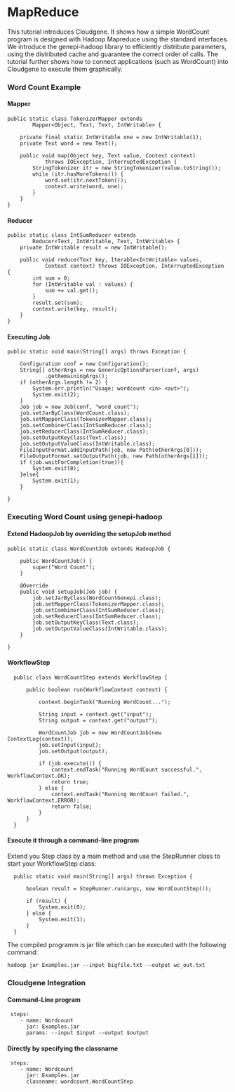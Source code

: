 MapReduce
=========
This tutorial introduces Cloudgene. It shows how a simple WordCount program is designed with Hadoop Mapreduce using the standard interfaces. We introduce the genepi-hadoop library to efficiently distribute parameters, using the distributed cache and guarantee the correct order of calls.
The tutorial further shows how to connect applications (such as WordCount) into Cloudgene to execute them graphically.



### Word Count Example

#### Mapper
	public static class TokenizerMapper extends
			Mapper<Object, Text, Text, IntWritable> {

		private final static IntWritable one = new IntWritable(1);
		private Text word = new Text();

		public void map(Object key, Text value, Context context)
				throws IOException, InterruptedException {
			StringTokenizer itr = new StringTokenizer(value.toString());
			while (itr.hasMoreTokens()) {
				word.set(itr.nextToken());
				context.write(word, one);
			}
		}
	}

#### Reducer

	public static class IntSumReducer extends
			Reducer<Text, IntWritable, Text, IntWritable> {
		private IntWritable result = new IntWritable();

		public void reduce(Text key, Iterable<IntWritable> values,
				Context context) throws IOException, InterruptedException {
			int sum = 0;
			for (IntWritable val : values) {
				sum += val.get();
			}
			result.set(sum);
			context.write(key, result);
		}
	}

#### Executing Job

 	public static void main(String[] args) throws Exception {

		Configuration conf = new Configuration();
		String[] otherArgs = new GenericOptionsParser(conf, args)
				.getRemainingArgs();
		if (otherArgs.length != 2) {
			System.err.println("Usage: wordcount <in> <out>");
			System.exit(2);
		}
		Job job = new Job(conf, "word count");
		job.setJarByClass(WordCount.class);
		job.setMapperClass(TokenizerMapper.class);
		job.setCombinerClass(IntSumReducer.class);
		job.setReducerClass(IntSumReducer.class);
		job.setOutputKeyClass(Text.class);
		job.setOutputValueClass(IntWritable.class);
		FileInputFormat.addInputPath(job, new Path(otherArgs[0]));
		FileOutputFormat.setOutputPath(job, new Path(otherArgs[1]));
		if (job.waitForCompletion(true)){
			System.exit(0);
		}else{
			System.exit(1);
		}
		
	}

### Executing Word Count using genepi-hadoop

#### Extend HadoopJob by overriding the  setupJob method

	public static class WordCountJob extends HadoopJob {

		public WordCountJob() {
			super("Word Count");
		}

		@Override
		public void setupJob(Job job) {
			job.setJarByClass(WordCountGenepi.class);
			job.setMapperClass(TokenizerMapper.class);
			job.setCombinerClass(IntSumReducer.class);
			job.setReducerClass(IntSumReducer.class);
			job.setOutputKeyClass(Text.class);
			job.setOutputValueClass(IntWritable.class);
		}

	}

#### WorkflowStep

	  public class WordCountStep extends WorkflowStep {
	  
	      public boolean run(WorkflowContext context) {
	  
	          context.beginTask("Running WordCount...");
	  
	          String input = context.get("input");
	          String output = context.get("output");
	  
	          WordCountJob job = new WordCountJob(new ContextLog(context));
	          job.setInput(input);
	          job.setOutput(output);
	  
	          if (job.execute()) {
	              context.endTask("Running WordCount successful.", WorkflowContext.OK);
	              return true;
	          } else {
	              context.endTask("Running WordCount failed.", WorkflowContext.ERROR);
	              return false;
	          }
	      }
	  }


#### Execute it through a command-line program

Extend you Step class by a main method and use the StepRunner class to start your WorkflowStep class:

	  public static void main(String[] args) throws Exception {
	  
	      boolean result = StepRunner.run(args, new WordCountStep());
	  
	      if (result) {
	          System.exit(0);
	      } else {
	          System.exit(1);
	      }
	  }

The compiled programm is jar file which can be executed with the following command:

	hadoop jar Examples.jar --input bigfile.txt --output wc_out.txt


### Cloudgene Integration

#### Command-Line program

	 steps:
	    - name: Wordcount
	      jar: Examples.jar
	      params: --input $input --output $output


#### Directly by specifying the classname

	 steps:
	    - name: Wordcount
	      jar: Examples.jar
	      classname: wordcount.WordCountStep
